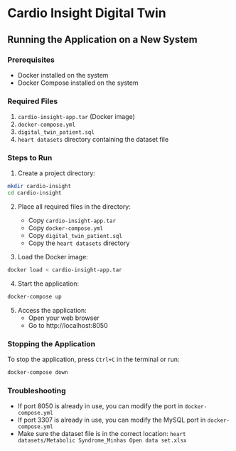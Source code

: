 # Cardio Insight Digital Twin

## Running the Application on a New System

### Prerequisites
- Docker installed on the system
- Docker Compose installed on the system

### Required Files
1. `cardio-insight-app.tar` (Docker image)
2. `docker-compose.yml`
3. `digital_twin_patient.sql`
4. `heart datasets` directory containing the dataset file

### Steps to Run

1. Create a project directory:
```bash
mkdir cardio-insight
cd cardio-insight
```

2. Place all required files in the directory:
   - Copy `cardio-insight-app.tar`
   - Copy `docker-compose.yml`
   - Copy `digital_twin_patient.sql`
   - Copy the `heart datasets` directory

3. Load the Docker image:
```bash
docker load < cardio-insight-app.tar
```

4. Start the application:
```bash
docker-compose up
```

5. Access the application:
   - Open your web browser
   - Go to http://localhost:8050

### Stopping the Application
To stop the application, press `Ctrl+C` in the terminal or run:
```bash
docker-compose down
```

### Troubleshooting
- If port 8050 is already in use, you can modify the port in `docker-compose.yml`
- If port 3307 is already in use, you can modify the MySQL port in `docker-compose.yml`
- Make sure the dataset file is in the correct location: `heart datasets/Metabolic Syndrome_Minhas Open data set.xlsx` 